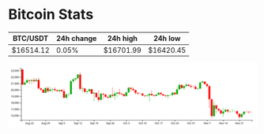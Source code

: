 # Bitcoin Stats

BTC/USDT|24h change|24h high|24h low|
|---|---|---|---|
|$16514.12|0.05%|$16701.99|$16420.45|

<img src="./chart.svg">
